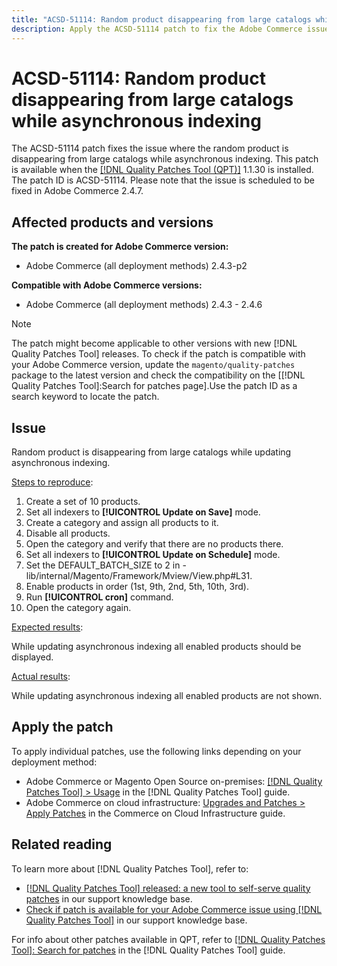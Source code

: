 ```yaml
---
title: "ACSD-51114: Random product disappearing from large catalogs while asynchronous indexing"
description: Apply the ACSD-51114 patch to fix the Adobe Commerce issue where the random product disappears from large catalogs while asynchronous indexing.
---
```

# ACSD-51114: Random product disappearing from large catalogs while asynchronous indexing

The ACSD-51114 patch fixes the issue where the random product is disappearing from large catalogs while asynchronous indexing. This patch is available when the [[!DNL Quality Patches Tool (QPT)]](/help/announcements/adobe-commerce-announcements/magento-quality-patches-released-new-tool-to-self-serve-quality-patches.md) 1.1.30 is installed. The patch ID is ACSD-51114. Please note that the issue is scheduled to be fixed in Adobe Commerce 2.4.7.

## Affected products and versions

**The patch is created for Adobe Commerce version:**

* Adobe Commerce (all deployment methods) 2.4.3-p2

**Compatible with Adobe Commerce versions:**

* Adobe Commerce (all deployment methods) 2.4.3 - 2.4.6

>[!NOTE]
>
>The patch might become applicable to other versions with new [!DNL Quality Patches Tool] releases. To check if the patch is compatible with your Adobe Commerce version, update the `magento/quality-patches` package to the latest version and check the compatibility on the [[!DNL Quality Patches Tool]:Search for patches page].Use the patch ID as a search keyword to locate the patch.

## Issue

Random product is disappearing from large catalogs while updating asynchronous indexing.

<u>Steps to reproduce</u>:

1. Create a set of 10 products.
1. Set all indexers to **[!UICONTROL Update on Save]** mode.
1. Create a category and assign all products to it.
1. Disable all products.
1. Open the category and verify that there are no products there.
1. Set all indexers to **[!UICONTROL Update on Schedule]** mode.
1. Set the DEFAULT_BATCH_SIZE to 2 in - lib/internal/Magento/Framework/Mview/View.php#L31.
1. Enable products in order (1st, 9th, 2nd, 5th, 10th, 3rd).
1. Run **[!UICONTROL cron]** command.
1. Open the category again.

<u>Expected results</u>:

While updating asynchronous indexing all enabled products should be displayed.

<u>Actual results</u>:

While updating asynchronous indexing all enabled products are not shown.

## Apply the patch

To apply individual patches, use the following links depending on your deployment method:

* Adobe Commerce or Magento Open Source on-premises: [[!DNL Quality Patches Tool] > Usage](https://experienceleague.adobe.com/docs/commerce-operations/tools/quality-patches-tool/usage.html) in the [!DNL Quality Patches Tool] guide.
* Adobe Commerce on cloud infrastructure: [Upgrades and Patches > Apply Patches](https://experienceleague.adobe.com/docs/commerce-cloud-service/user-guide/develop/upgrade/apply-patches.html) in the Commerce on Cloud Infrastructure guide.

## Related reading

To learn more about [!DNL Quality Patches Tool], refer to:

* [[!DNL Quality Patches Tool] released: a new tool to self-serve quality patches](/help/announcements/adobe-commerce-announcements/magento-quality-patches-released-new-tool-to-self-serve-quality-patches.md) in our support knowledge base.
* [Check if patch is available for your Adobe Commerce issue using [!DNL Quality Patches Tool]](/help/support-tools/patches-available-in-qpt-tool/check-patch-for-magento-issue-with-magento-quality-patches.md) in our support knowledge base.

For info about other patches available in QPT, refer to [[!DNL Quality Patches Tool]: Search for patches](https://experienceleague.adobe.com/tools/commerce-quality-patches/index.html) in the [!DNL Quality Patches Tool] guide.
